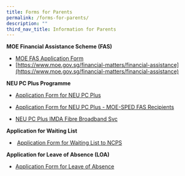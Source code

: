 ```yaml
---
title: Forms for Parents
permalink: /forms-for-parents/
description: ""
third_nav_title: Information for Parents
---
```

**MOE Financial Assistance Scheme (FAS)**

*   [MOE FAS Application Form](/files/Forms%20for%20Parents/GGAS_Application%20Form%20Nov%202022.pdf)
*   [https://www.moe.gov.sg/financial-matters/financial-assistance](https://www.moe.gov.sg/financial-matters/financial-assistance)


**NEU PC Plus Programme**

*   [Application Form for NEU PC Plus](/files/Forms%20for%20Parents/NPP-Application-Form-for-NON-MOE-SPED-FAS-1.pdf)

*   [Application Form for NEU PC Plus - MOE-SPED FAS Recipients](/files/Forms%20for%20Parents/NPP-Application-Form-for-MOE-SPED-FAS.pdf)

*   [NEU PC Plus IMDA Fibre Broadband Svc](/files/Forms%20for%20Parents/NEU-PC-Plus-IMDA-Fibre-Broadband-Svc.pdf)

**Application for Waiting List**

*    [Application Form for Waiting List to NCPS](/files/Forms%20for%20Parents/Application-Form-for-Transfer-2022.pdf)

**Application for Leave of Absence (LOA)**

*   [Application Form for Leave of Absence](https://form.gov.sg/60b9973c3c599c0011f052a6)